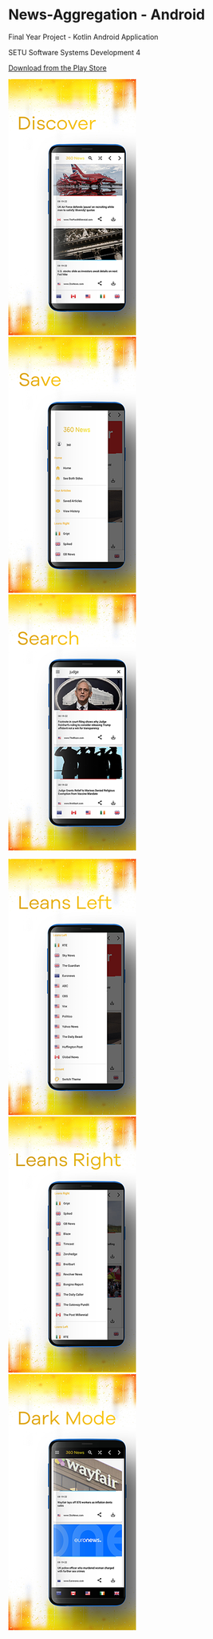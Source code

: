 # News-Aggregation - Android

Final Year Project - Kotlin Android Application

SETU Software Systems Development 4

[Download from the Play Store](https://play.google.com/store/apps/details?id=org.ben.news)

![Discover](./playimgs/disc2.png) ![Save](./playimgs/save2.png) ![Search](./playimgs/search2.png)

![Left](./playimgs/left2.png) ![Right](./playimgs/right2.png) ![Dark Mode](./playimgs/dark2.png)

